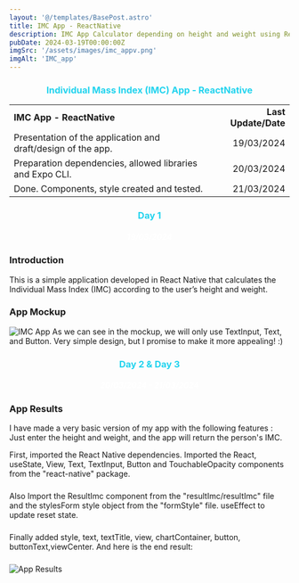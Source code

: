 ```yaml
---
layout: '@/templates/BasePost.astro'
title: IMC App - ReactNative
description: IMC App Calculator depending on height and weight using ReactNative
pubDate: 2024-03-19T00:00:00Z
imgSrc: '/assets/images/imc_appv.png'
imgAlt: 'IMC_app'
---
```


<h3 style="color: rgb(34, 211, 238); text-align: center;">Individual Mass Index (IMC) App - ReactNative</h3>

<table>
  <tr>
    <td><strong>IMC App - ReactNative</strong></td>
    <td style="text-align: right;"><strong>Last Update/Date</strong></td>
  </tr>
  <tr>
    <td>Presentation of the application and draft/design of the app.</td>
<td style="text-align: right;">19/03/2024</td>
  </tr>
  <tr>
    <td>Preparation dependencies, allowed libraries and Expo CLI.</td>
<td style="text-align: right;">20/03/2024</td>
  </tr>
  <tr>
    <td>Done. Components, style created and tested.</td>
<td style="text-align: right;">21/03/2024</td>
  </tr>
</table>
<h3 style="color: rgb(34, 211, 238); text-align: center;">Day 1</h3>
<h5 style="color: white; text-align: center;">19/03/2024</h4>

### Introduction
This is a simple application developed in React Native that calculates the Individual Mass Index (IMC) according to the user’s height and weight.
 
### App Mockup 
<img alt="IMC App" src="/assets/images/imc_appv.png">
As we can see in the mockup, we will only use TextInput, Text, and Button.
Very simple design, but I promise to make it more appealing! :)

<h3 style="color: rgb(34, 211, 238); text-align: center;">Day 2 & Day 3</h3>
<h5 style="color: white; text-align: center;">20/03/2024 - 21/03/2024</h4>

### App Results
I have made a very basic version of my app with the following features :
Just enter the height and weight, and the app will return the person's IMC.

First, imported the React Native dependencies. Imported the React, useState, View, Text, TextInput, Button and TouchableOpacity components from the "react-native" package. 
###
Also Import the ResultImc component from the "resultImc/resultImc" file and the stylesForm style object from the "formStyle" file. useEffect to update reset state.
###
Finally added style, text, textTitle, view, chartContainer, button, buttonText,viewCenter.
And here is the end result:
###
<img alt="App Results" src="/assets/images/app_results.jpg">


